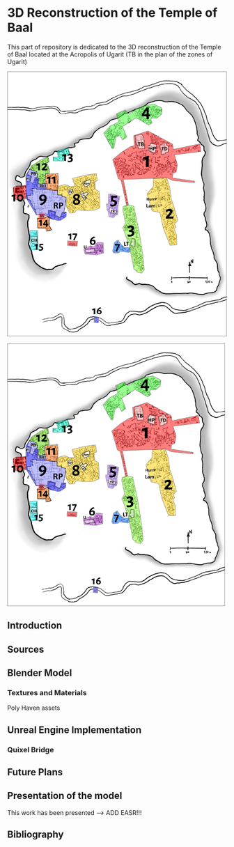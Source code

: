 # 3D Reconstruction of the Temple of Baal
This part of repository is dedicated to the 3D reconstruction of the Temple of Baal located at the Acropolis of Ugarit (TB in the plan of the zones of Ugarit)

![Plan of Ugarit](https://github.com/valekfrantisek/DigitalReligion-Ugarit/blob/main/images/Tell_topography_plan.png)

<img src="https://github.com/valekfrantisek/DigitalReligion-Ugarit/blob/main/images/Tell_topography_plan.png" width="500">




## Introduction
## Sources
## Blender Model
### Textures and Materials
Poly Haven assets
## Unreal Engine Implementation
### Quixel Bridge
## Future Plans
## Presentation of the model
This work has been presented --> ADD EASR!!!
## Bibliography